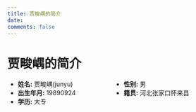 ```yaml
---
title: 贾畯嵎的简介
date:
comments: false
---
```

贾畯嵎的简介
===========
<ul style="overflow:hidden">
    <li style="float:left;width:50%;"><b>姓名:</b> 贾畯嵎(junyu) </li><li style="float:left;width:50%;"><b>性别:</b> 男</li><li style="float:left;width:50%;"><b>出生年月:</b> 19890924</li><li style="float:left;width:50%;"><b>籍贯:</b> 河北张家口怀来县</li><li style="float:left;width:50%;"><b>学历:</b> 大专</li>
</ul>

